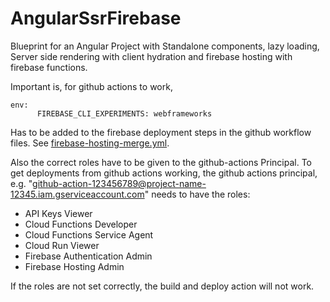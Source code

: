 # AngularSsrFirebase

Blueprint for an Angular Project with Standalone components, lazy loading, Server side rendering with client hydration and firebase hosting with firebase functions.

Important is, for github actions to work,

```
env:
      FIREBASE_CLI_EXPERIMENTS: webframeworks
```

Has to be added to the firebase deployment steps in the github workflow files.
See [firebase-hosting-merge.yml](./.github/workflows/firebase-hosting-merge.yml).

Also the correct roles have to be given to the github-actions Principal.
To get deployments from github actions working, the github actions principal,
e.g. "github-action-123456789@project-name-12345.iam.gserviceaccount.com" needs to have the roles:

- API Keys Viewer
- Cloud Functions Developer
- Cloud Functions Service Agent
- Cloud Run Viewer
- Firebase Authentication Admin
- Firebase Hosting Admin

If the roles are not set correctly, the build and deploy action will not work.

